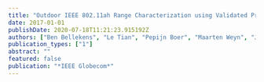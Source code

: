 ```yaml
---
title: "Outdoor IEEE 802.11ah Range Characterization using Validated Propagation Models"
date: 2017-01-01
publishDate: 2020-07-18T11:21:23.915192Z
authors: ["Ben Bellekens", "Le Tian", "Pepijn Boer", "Maarten Weyn", "Jeroen Famaey"]
publication_types: ["1"]
abstract: ""
featured: false
publication: "*IEEE Globecom*"
---
```


